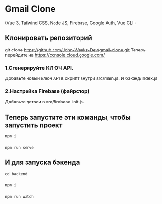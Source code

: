 # Gmail Clone

(Vue 3, Tailwind CSS, Node JS, Firebase, Google Auth, Vue CLI )

## Клонировать репозиторий

git clone https://github.com/John-Weeks-Dev/gmail-clone.git
Теперь перейдите на https://console.cloud.google.com/

### 1.Сгенерируйте КЛЮЧ API.
Добавьте новый ключ API в скрипт внутри src/main.js.
И бэкэнд/index.js

### 2.Настройка Firebase (файрстор)
Добавьте детали в src/firebase-init.js.

## Теперь запустите эти команды, чтобы запустить проект

``` npm i ```
###
``` npm run serve ```

## И для запуска бэкенда

``` cd backend ```
###
``` npm i ```
###
``` npm run watch ```
